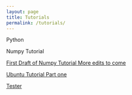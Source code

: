 ```yaml
---
layout: page
title: Tutorials
permalink: /tutorials/
---
```


Python 

Numpy Tutorial

[First Draft of Numpy Tutorial More edits to come](https://earthkid123.github.io/tutorials/2018/07/26/numpy-tutorial.html)

[Ubuntu Tutorial Part one](https://earthkid123.github.io/tutorials/2018/11/05/computersecurity.html)

[Tester](assets/Linux/2018-11-05-computer-security.pdf)

